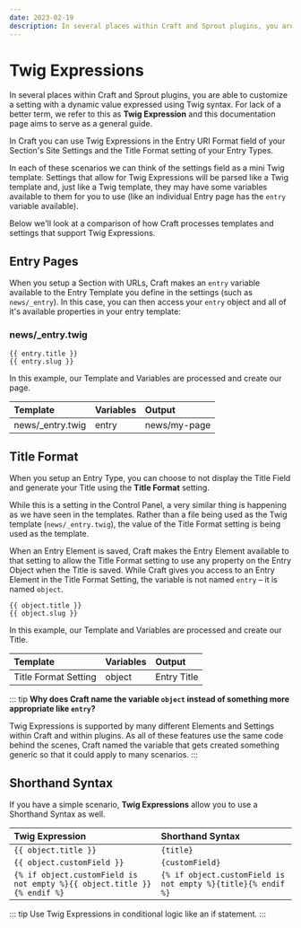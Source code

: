 ```yaml
---
date: 2023-02-19
description: In several places within Craft and Sprout plugins, you are able to customize a setting with a dynamic value.
---
```


# Twig Expressions

In several places within Craft and Sprout plugins, you are able to customize a setting with a dynamic value expressed using Twig syntax. For lack of a better term, we refer to this as **Twig Expression** and this documentation 
page aims to serve as a general guide.


In Craft you can use Twig Expressions in the Entry URI Format field of your Section's Site Settings and the Title Format setting of your Entry Types.

In each of these scenarios we can think of the settings field as a mini Twig template. Settings that allow for Twig Expressions will be parsed like a Twig template and, just like a Twig template, they may have some variables available to them for you to use (like an individual Entry page has the `entry` variable available).

Below we'll look at a comparison of how Craft processes templates and settings that support Twig Expressions.

## Entry Pages

When you setup a Section with URLs, Craft makes an `entry` variable available to the Entry Template you define in the settings (such as `news/_entry`). In this case, you can then access your `entry` object and all of it's available properties in your entry template:

### news/_entry.twig

``` twig
{{ entry.title }}
{{ entry.slug }}
```

In this example, our Template and Variables are processed and create our page.

| Template |  Variables | Output  |
|:-------- |:---------- |:------- |
| news/_entry.twig | entry | news/my-page |

## Title Format

When you setup an Entry Type, you can choose to not display the Title Field and generate your Title using the **Title Format** setting.

While this is a setting in the Control Panel, a very similar thing is happening as we have seen in the templates. Rather than a file being used as the Twig template (`news/_entry.twig`), the value of the Title Format setting is being used as the template.

When an Entry Element is saved, Craft makes the Entry Element available to that setting to allow the Title Format setting to use any property on the Entry Object when the Title is saved. While Craft gives you access to an Entry Element in the Title Format Setting, the variable is not named `entry` – it is named `object`.

``` twig
{{ object.title }}
{{ object.slug }}
```

In this example, our Template and Variables are processed and create our Title.

| Template |  Variables | Output  |
|:-------- |:---------- |:------- |
| Title Format Setting | object | Entry Title |

::: tip
**Why does Craft name the variable `object` instead of something more appropriate like `entry`?**

Twig Expressions is supported by many different Elements and Settings within Craft and within plugins. As all of these features use the same code behind the scenes, Craft named the variable that gets created something generic so that it could apply to many scenarios.
:::

## Shorthand Syntax

If you have a simple scenario, **Twig Expressions** allow you to use a Shorthand Syntax as well.

| Twig Expression                                                         | Shorthand Syntax |
|:------------------------------------------------------------------------|:---------------- |
| `{{ object.title }}`                                                    | `{title}`          |
| `{{ object.customField }}`                                              | `{customField}`    |
| `{% if object.customField is not empty %}{{ object.title }}{% endif %}` | `{% if object.customField is not empty %}{title}{% endif %}` |

::: tip
Use Twig Expressions in conditional logic like an if statement.
:::

